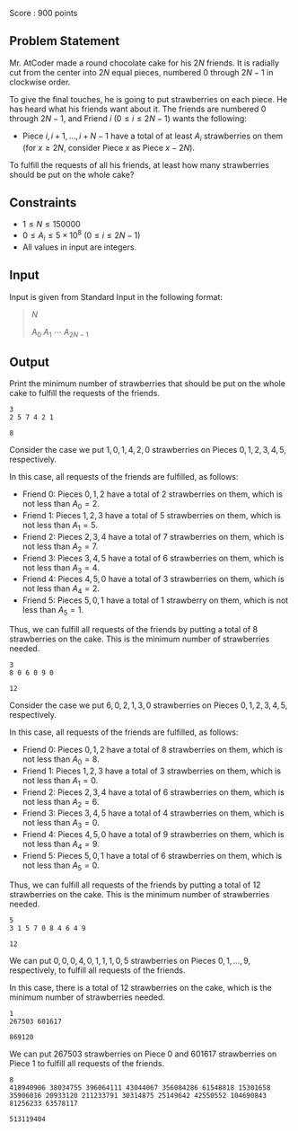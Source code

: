 Score : $900$ points

## Problem Statement

Mr. AtCoder made a round chocolate cake for his $2N$ friends. It is radially cut from the center into $2N$ equal pieces, numbered $0$ through $2N-1$ in clockwise order.

To give the final touches, he is going to put strawberries on each piece. He has heard what his friends want about it. The friends are numbered $0$ through $2N-1$, and Friend $i$ $(0 \leq i \leq 2N-1)$ wants the following:

- Piece $i, i+1, \dots, i+N-1$ have a total of at least $A_i$ strawberries on them (for $x \geq 2N$, consider Piece $x$ as Piece $x-2N$).

To fulfill the requests of all his friends, at least how many strawberries should be put on the whole cake?

## Constraints

- $1 \leq N \leq 150000$
- $0 \leq A_i \leq 5 \times 10^8 \ (0 \leq i \leq 2N-1)$
- All values in input are integers.

## Input

Input is given from Standard Input in the following format:

> $N$
> 
> $A_0$ $A_1$ $\cdots$ $A_{2N-1}$

## Output

Print the minimum number of strawberries that should be put on the whole cake to fulfill the requests of the friends.

```input1
3
2 5 7 4 2 1
```

```output1
8
```

Consider the case we put $1, 0, 1, 4, 2, 0$ strawberries on Pieces $0, 1, 2, 3, 4, 5$, respectively.

In this case, all requests of the friends are fulfilled, as follows:

- Friend $0$: Pieces $0, 1, 2$ have a total of $2$ strawberries on them, which is not less than $A_0 = 2$.
- Friend $1$: Pieces $1, 2, 3$ have a total of $5$ strawberries on them, which is not less than $A_1 = 5$.
- Friend $2$: Pieces $2, 3, 4$ have a total of $7$ strawberries on them, which is not less than $A_2 = 7$.
- Friend $3$: Pieces $3, 4, 5$ have a total of $6$ strawberries on them, which is not less than $A_3 = 4$.
- Friend $4$: Pieces $4, 5, 0$ have a total of $3$ strawberries on them, which is not less than $A_4 = 2$.
- Friend $5$: Pieces $5, 0, 1$ have a total of $1$ strawberry on them, which is not less than $A_5 = 1$.

Thus, we can fulfill all requests of the friends by putting a total of $8$ strawberries on the cake.
This is the minimum number of strawberries needed.

```input2
3
8 0 6 0 9 0
```

```output2
12
```

Consider the case we put $6, 0, 2, 1, 3, 0$ strawberries on Pieces $0, 1, 2, 3, 4, 5$, respectively.

In this case, all requests of the friends are fulfilled, as follows:

- Friend $0$: Pieces $0, 1, 2$ have a total of $8$ strawberries on them, which is not less than $A_0 = 8$.
- Friend $1$: Pieces $1, 2, 3$ have a total of $3$ strawberries on them, which is not less than $A_1 = 0$.
- Friend $2$: Pieces $2, 3, 4$ have a total of $6$ strawberries on them, which is not less than $A_2 = 6$.
- Friend $3$: Pieces $3, 4, 5$ have a total of $4$ strawberries on them, which is not less than $A_3 = 0$.
- Friend $4$: Pieces $4, 5, 0$ have a total of $9$ strawberries on them, which is not less than $A_4 = 9$.
- Friend $5$: Pieces $5, 0, 1$ have a total of $6$ strawberries on them, which is not less than $A_5 = 0$.

Thus, we can fulfill all requests of the friends by putting a total of $12$ strawberries on the cake.
This is the minimum number of strawberries needed.

```input3
5
3 1 5 7 0 8 4 6 4 9
```

```output3
12
```

We can put $0, 0, 0, 4, 0, 1, 1, 1, 0, 5$ strawberries on Pieces $0, 1, \dots, 9$, respectively, to fulfill all requests of the friends.

In this case, there is a total of $12$ strawberries on the cake, which is the minimum number of strawberries needed.

```input4
1
267503 601617
```

```output4
869120
```

We can put $267503$ strawberries on Piece $0$ and $601617$ strawberries on Piece $1$ to fulfill all requests of the friends.

```input5
8
418940906 38034755 396064111 43044067 356084286 61548818 15301658 35906016 20933120 211233791 30314875 25149642 42550552 104690843 81256233 63578117
```

```output5
513119404
```